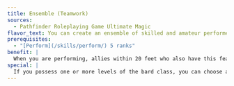 ```yaml
---
title: Ensemble (Teamwork)
sources:
  - Pathfinder Roleplaying Game Ultimate Magic
flavor_text: You can create an ensemble of skilled and amateur performers to aid you in your performance.
prerequisites:
  - "[Perform](/skills/perform/) 5 ranks"
benefit: |
  When you are performing, allies within 20 feet who also have this feat can aid you with your [Perform](/skills/perform/) checks (including those made as part of bardic performance) as if they were aiding another as an immediate action. The allies make their aid another rolls before you make your check. No more than four allies can grant you a bonus with aid another. Allies aiding you do not need to use the same category of the [Perform](/skills/perform/) skill that you are using in order to aid you.
special: |
  If you possess one or more levels of the bard class, you can choose any one ally within 20 feet to be part of the ensemble. The ally is considered to have the ensemble teamwork feat for the purposes of aiding your performance.
---
```


